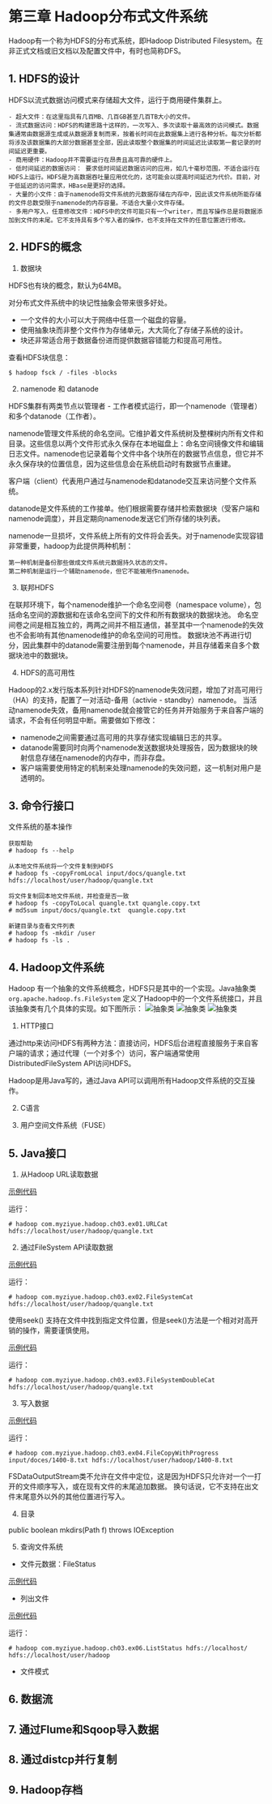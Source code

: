 第三章 Hadoop分布式文件系统
================

Hadoop有一个称为HDFS的分布式系统，即Hadoop Distributed Filesystem。在非正式文档或旧文档以及配置文件中，有时也简称DFS。

## 1. HDFS的设计

HDFS以流式数据访问模式来存储超大文件，运行于商用硬件集群上。
```
- 超大文件：在这里指具有几百MB、几百GB甚至几百TB大小的文件。
- 流式数据访问：HDFS的构建思路十这样的，一次写入、多次读取十最高效的访问模式。数据集通常由数据源生成或从数据源复制而来，按着长时间在此数据集上进行各种分析。每次分析都将涉及该数据集的大部分数据甚至全部，因此读取整个数据集的时间延迟比读取第一套记录的时间延迟更重要。
- 商用硬件：Hadoop并不需要运行在昂贵且高可靠的硬件上。
- 低时间延迟的数据访问： 要求低时间延迟数据访问的应用，如几十毫秒范围，不适合运行在HDFS上运行。HDFS是为高数据吞吐量应用优化的，这可能会以提高时间延迟为代价。目前，对于低延迟的访问需求，HBase是更好的选择。
- 大量的小文件：由于namenode将文件系统的元数据存储在内存中，因此该文件系统所能存储的文件总数受限于namenode的内存容量。不适合大量小文件存储。
- 多用户写入，任意修改文件：HDFS中的文件可能只有一个writer，而且写操作总是将数据添加到文件的末尾。它不支持具有多个写入者的操作，也不支持在文件的任意位置进行修改。
```

## 2. HDFS的概念

1. 数据块

HDFS也有块的概念，默认为64MB。

对分布式文件系统中的块记性抽象会带来很多好处。
- 一个文件的大小可以大于网络中任意一个磁盘的容量。
- 使用抽象块而非整个文件作为存储单元，大大简化了存储子系统的设计。
- 块还非常适合用于数据备份进而提供数据容错能力和提高可用性。

查看HDFS块信息：
```
$ hadoop fsck / -files -blocks
```

2. namenode 和 datanode

HDFS集群有两类节点以管理者 - 工作者模式运行，即一个namenode（管理者）和多个datanode（工作者）。

namenode管理文件系统的命名空间。它维护着文件系统树及整棵树内所有文件和目录。这些信息以两个文件形式永久保存在本地磁盘上：命名空间镜像文件和编辑日志文件。namenode也记录着每个文件中各个块所在的数据节点信息，但它并不永久保存块的位置信息，因为这些信息会在系统启动时有数据节点重建。

客户端（client）代表用户通过与namenode和datanode交互来访问整个文件系统。

datanode是文件系统的工作接单。他们根据需要存储并检索数据块（受客户端和namenode调度），并且定期向namenode发送它们所存储的块列表。

namenode一旦损坏，文件系统上所有的文件将会丢失。对于namenode实现容错非常重要，hadoop为此提供两种机制：
```
第一种机制是备份那些做成文件系统元数据持久状态的文件。
第二种机制是运行一个辅助namenode，但它不能被用作namenode。
```

3. 联邦HDFS

在联邦环境下，每个namenode维护一个命名空间卷（namespace volume），包括命名空间的源数据和在该命名空间下的文件和所有数据块的数据块池。
命名空间卷之间是相互独立的，两两之间并不相互通信，甚至其中一个namenode的失效也不会影响有其他namenode维护的命名空间的可用性。
数据块池不再进行切分，因此集群中的datanode需要注册到每个namenode，并且存储着来自多个数据块池中的数据块。

4. HDFS的高可用性

Hadoop的2.x发行版本系列针对HDFS的namenode失效问题，增加了对高可用行（HA）的支持，配置了一对活动-备用（activie - standby）namenode。
当活动namenode失效，备用namenode就会接管它的任务并开始服务于来自客户端的请求，不会有任何明显中断。需要做如下修改：

- namenode之间需要通过高可用的共享存储实现编辑日志的共享。
- datanode需要同时向两个namenode发送数据块处理报告，因为数据块的映射信息存储在namenode的内存中，而非存盘。
- 客户端需要使用特定的机制来处理namenode的失效问题，这一机制对用户是透明的。

## 3. 命令行接口

文件系统的基本操作

```
获取帮助
# hadoop fs --help
```

```
从本地文件系统将一个文件复制到HDFS
# hadoop fs -copyFromLocal input/docs/quangle.txt hdfs://localhost/user/hadoop/quangle.txt
```

```
将文件复制回本地文件系统，并检查是否一致
# hadoop fs -copyToLocal quangle.txt quangle.copy.txt
# md5sum input/docs/quangle.txt  quangle.copy.txt
```

```
新建目录与查看文件列表
# hadoop fs -mkdir /user
# hadoop fs -ls .
```

## 4. Hadoop文件系统

Hadoop 有一个抽象的文件系统概念，HDFS只是其中的一个实现。Java抽象类 `org.apache.hadoop.fs.FileSystem` 定义了Hadoop中的一个文件系统接口，并且该抽象类有几个具体的实现。如下图所示：
![抽象类](./images/hdfs1.png)
![抽象类](./images/hdfs2.png)
![抽象类](./images/hdfs3.png)

1. HTTP接口

通过http来访问HDFS有两种方法：直接访问，HDFS后台进程直接服务于来自客户端的请求；通过代理（一个对多个）访问，客户端通常使用DistributedFileSystem API访问HDFS。

Hadoop是用Java写的，通过Java API可以调用所有Hadoop文件系统的交互操作。

2. C语言

3. 用户空间文件系统（FUSE）

## 5. Java接口

1. 从Hadoop URL读取数据

[示例代码](https://github.com/myziyue/learn-to-hadoop/tree/master/src/com/myziyue/hadoop/ch03/ex01/)

运行：
```
# hadoop com.myziyue.hadoop.ch03.ex01.URLCat hdfs://localhost/user/hadoop/quangle.txt
```

2. 通过FileSystem API读取数据

[示例代码](https://github.com/myziyue/learn-to-hadoop/tree/master/src/com/myziyue/hadoop/ch03/ex02/)

运行：
```
# hadoop com.myziyue.hadoop.ch03.ex02.FileSystemCat hdfs://localhost/user/hadoop/quangle.txt
```

使用seek() 支持在文件中找到指定文件位置，但是seek()方法是一个相对对高开销的操作，需要谨慎使用。

[示例代码](https://github.com/myziyue/learn-to-hadoop/tree/master/src/com/myziyue/hadoop/ch03/ex03/)

运行：
```
# hadoop com.myziyue.hadoop.ch03.ex03.FileSystemDoubleCat hdfs://localhost/user/hadoop/quangle.txt
```

3. 写入数据

[示例代码](https://github.com/myziyue/learn-to-hadoop/tree/master/src/com/myziyue/hadoop/ch03/ex04/)

运行：
```
# hadoop com.myziyue.hadoop.ch03.ex04.FileCopyWithProgress input/doces/1400-8.txt hdfs://localhost/user/hadoop/1400-8.txt
```

FSDataOutputStream类不允许在文件中定位，这是因为HDFS只允许对一个一打开的文件顺序写入，或在现有文件的末尾追加数据。
换句话说，它不支持在出文件末尾意外以外的其他位置进行写入。

4. 目录

public boolean mkdirs(Path f) throws IOException

5. 查询文件系统

- 文件元数据：FileStatus

[示例代码](https://github.com/myziyue/learn-to-hadoop/tree/master/src/com/myziyue/hadoop/ch03/ex05/)

- 列出文件

[示例代码](https://github.com/myziyue/learn-to-hadoop/tree/master/src/com/myziyue/hadoop/ch03/ex06/)

运行：
```
# hadoop com.myziyue.hadoop.ch03.ex06.ListStatus hdfs://localhost/ hdfs://localhost/user/hadoop
```

- 文件模式



## 6. 数据流




## 7. 通过Flume和Sqoop导入数据



## 8. 通过distcp并行复制




## 9. Hadoop存档







